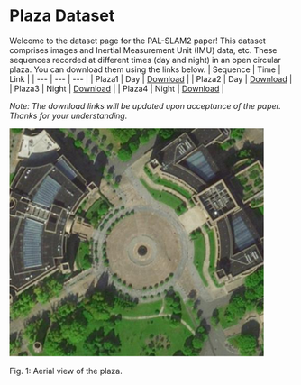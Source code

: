 # Plaza Dataset

Welcome to the dataset page for the PAL-SLAM2 paper! This dataset comprises images and Inertial Measurement Unit (IMU) data, etc. These sequences recorded at different times (day and night) in an open circular plaza. You can download them using the links below.
| Sequence | Time | Link |
| --- | --- | --- |
| Plaza1 | Day | [Download](https://pan.baidu.com/s/1v_GN1lRqnEdKcZ4MQCHUog) |
| Plaza2 | Day | [Download](https://pan.baidu.com/s/1v_GN1lRqnEdKcZ4MQCHUog) |
| Plaza3 | Night | [Download](https://pan.baidu.com/s/1v_GN1lRqnEdKcZ4MQCHUog) |
| Plaza4 | Night | [Download](https://pan.baidu.com/s/1v_GN1lRqnEdKcZ4MQCHUog) |

*Note: The download links will be updated upon acceptance of the paper. Thanks for your understanding.*

![Plaza Image](plaza.png)

Fig. 1: Aerial view of the plaza.
